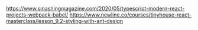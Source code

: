 https://www.smashingmagazine.com/2020/05/typescript-modern-react-projects-webpack-babel/
https://www.newline.co/courses/tinyhouse-react-masterclass/lesson_9.2-styling-with-ant-design